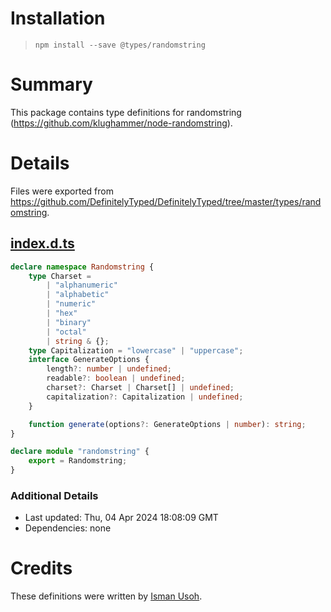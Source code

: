 # Installation
> `npm install --save @types/randomstring`

# Summary
This package contains type definitions for randomstring (https://github.com/klughammer/node-randomstring).

# Details
Files were exported from https://github.com/DefinitelyTyped/DefinitelyTyped/tree/master/types/randomstring.
## [index.d.ts](https://github.com/DefinitelyTyped/DefinitelyTyped/tree/master/types/randomstring/index.d.ts)
````ts
declare namespace Randomstring {
    type Charset =
        | "alphanumeric"
        | "alphabetic"
        | "numeric"
        | "hex"
        | "binary"
        | "octal"
        | string & {};
    type Capitalization = "lowercase" | "uppercase";
    interface GenerateOptions {
        length?: number | undefined;
        readable?: boolean | undefined;
        charset?: Charset | Charset[] | undefined;
        capitalization?: Capitalization | undefined;
    }

    function generate(options?: GenerateOptions | number): string;
}

declare module "randomstring" {
    export = Randomstring;
}

````

### Additional Details
 * Last updated: Thu, 04 Apr 2024 18:08:09 GMT
 * Dependencies: none

# Credits
These definitions were written by [Isman Usoh](https://github.com/isman-usoh).
